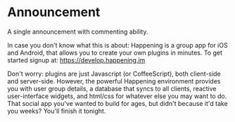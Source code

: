 Announcement
============

A single announcement with commenting ability.

In case you don't know what this is about: Happening is a group app for iOS and Android, that allows you to create your own plugins in minutes. To get started signup at: https://develop.happening.im

Don't worry: plugins are just Javascript (or CoffeeScript), both client-side and server-side. However, the powerful Happening environment provides you with user group details, a database that syncs to all clients, reactive user-interface widgets, and html/css for whatever else you may want to do. That social app you've wanted to build for ages, but didn't because it'd take you weeks? You'll finish it tonight.

